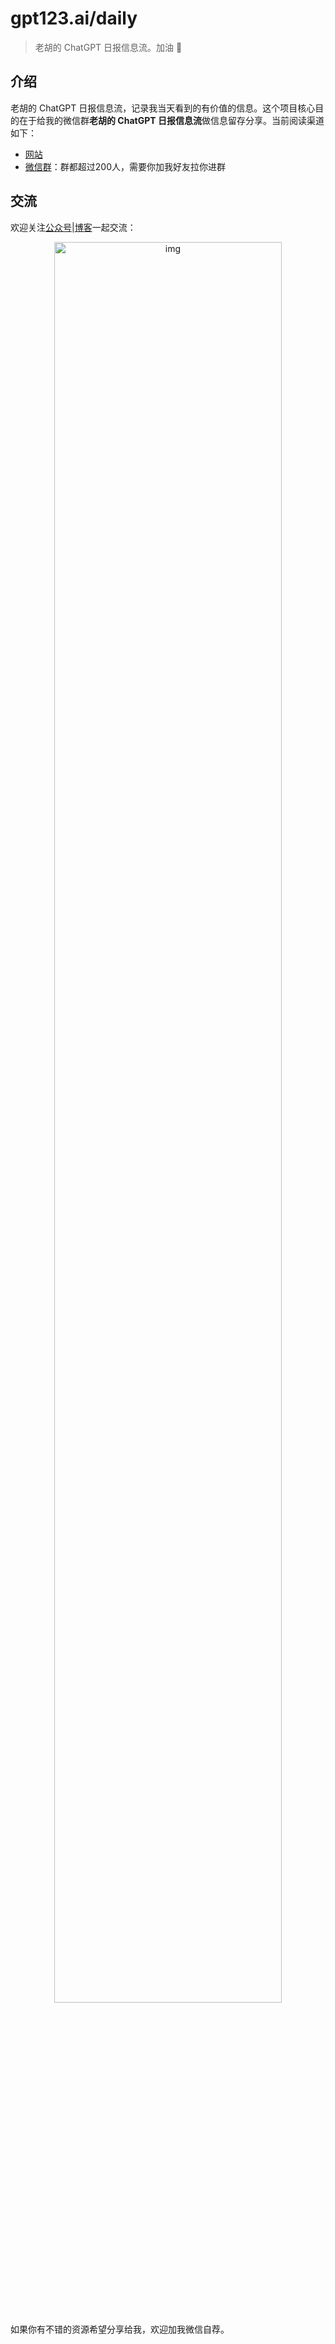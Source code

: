 # gpt123.ai/daily

> 老胡的 ChatGPT 日报信息流。加油 🎉

## 介绍 

老胡的 ChatGPT 日报信息流，记录我当天看到的有价值的信息。这个项目核心目的在于给我的微信群**老胡的 ChatGPT 日报信息流**做信息留存分享。当前阅读渠道如下：

- [网站](https://www.gpt123.ai/daily)
- [微信群](https://images-1252557999.file.myqcloud.com/uPic/ETIbMe.jpg)：群都超过200人，需要你加我好友拉你进群

## 交流

欢迎关注[公众号](https://images-1252557999.file.myqcloud.com/uPic/ETIbMe.jpg)|[博客](https://howie6879.cn/)一起交流：

<div align=center><img src="https://images-1252557999.file.myqcloud.com/uPic/ETIbMe.jpg"  width="85%" alt="img" /></div>

如果你有不错的资源希望分享给我，欢迎加我微信自荐。
